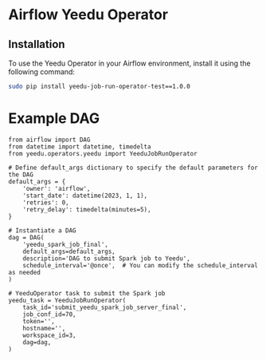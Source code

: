 # Airflow Yeedu Operator

## Installation

To use the Yeedu Operator in your Airflow environment, install it using the following command:

```bash
sudo pip install yeedu-job-run-operator-test==1.0.0
```

# Example DAG

```
from airflow import DAG
from datetime import datetime, timedelta
from yeedu.operators.yeedu import YeeduJobRunOperator

# Define default_args dictionary to specify the default parameters for the DAG
default_args = {
    'owner': 'airflow',
    'start_date': datetime(2023, 1, 1),
    'retries': 0,
    'retry_delay': timedelta(minutes=5),
}

# Instantiate a DAG
dag = DAG(
    'yeedu_spark_job_final',
    default_args=default_args,
    description='DAG to submit Spark job to Yeedu',
    schedule_interval='@once',  # You can modify the schedule_interval as needed
)

# YeeduOperator task to submit the Spark job
yeedu_task = YeeduJobRunOperator(
    task_id='submit_yeedu_spark_job_server_final',
    job_conf_id=70,
    token='',
    hostname='',
    workspace_id=3,
    dag=dag,
)

```



